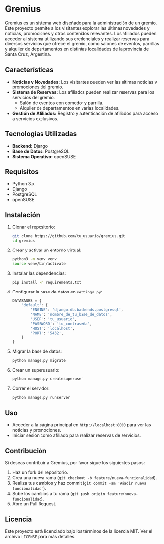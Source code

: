 # Gremius

Gremius es un sistema web diseñado para la administración de un gremio. Este proyecto permite a los visitantes explorar las últimas novedades y noticias, promociones y otros contenidos relevantes. Los afiliados pueden acceder al sistema utilizando sus credenciales y realizar reservas para diversos servicios que ofrece el gremio, como salones de eventos, parrillas y alquiler de departamentos en distintas localidades de la provincia de Santa Cruz, Argentina.

## Características

- **Noticias y Novedades:** Los visitantes pueden ver las últimas noticias y promociones del gremio.
- **Sistema de Reservas:** Los afiliados pueden realizar reservas para los servicios del gremio.
  - Salón de eventos con comedor y parrilla.
  - Alquiler de departamentos en varias localidades.
- **Gestión de Afiliados:** Registro y autenticación de afiliados para acceso a servicios exclusivos.

## Tecnologías Utilizadas

- **Backend:** Django
- **Base de Datos:** PostgreSQL
- **Sistema Operativo:** openSUSE

## Requisitos

- Python 3.x
- Django
- PostgreSQL
- openSUSE

## Instalación

1. Clonar el repositorio:

    ```sh
    git clone https://github.com/tu_usuario/gremius.git
    cd gremius
    ```

2. Crear y activar un entorno virtual:

    ```sh
    python3 -m venv venv
    source venv/bin/activate
    ```

3. Instalar las dependencias:

    ```sh
    pip install -r requirements.txt
    ```

4. Configurar la base de datos en `settings.py`:

    ```python
    DATABASES = {
        'default': {
            'ENGINE': 'django.db.backends.postgresql',
            'NAME': 'nombre_de_tu_base_de_datos',
            'USER': 'tu_usuario',
            'PASSWORD': 'tu_contraseña',
            'HOST': 'localhost',
            'PORT': '5432',
        }
    }
    ```

5. Migrar la base de datos:

    ```sh
    python manage.py migrate
    ```

6. Crear un superusuario:

    ```sh
    python manage.py createsuperuser
    ```

7. Correr el servidor:

    ```sh
    python manage.py runserver
    ```

## Uso

- Acceder a la página principal en `http://localhost:8000` para ver las noticias y promociones.
- Iniciar sesión como afiliado para realizar reservas de servicios.

## Contribución

Si deseas contribuir a Gremius, por favor sigue los siguientes pasos:

1. Haz un fork del repositorio.
2. Crea una nueva rama (`git checkout -b feature/nueva-funcionalidad`).
3. Realiza tus cambios y haz commit (`git commit -am 'Añadir nueva funcionalidad'`).
4. Sube los cambios a tu rama (`git push origin feature/nueva-funcionalidad`).
5. Abre un Pull Request.

## Licencia

Este proyecto está licenciado bajo los términos de la licencia MIT. Ver el archivo `LICENSE` para más detalles.


